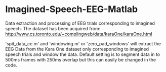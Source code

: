 # Imagined-Speech-EEG-Matlab
Data extraction and processing of EEG trials corresponding to imagined speech. The dataset has been acquired from: http://www.cs.toronto.edu/~complingweb/data/karaOne/karaOne.html

'spit_data_cc.m' and 'windowing.m' or 'zero_pad_windows' will extract the EEG Data from the Kara One dataset only corresponding to imagined speech trials and window the data. Default setting is to segment data in to 500ms frames with 250ms overlap but this can easily be changed in the code.
